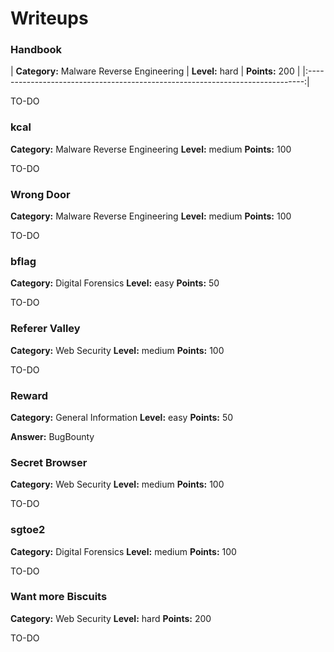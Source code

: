 Writeups
=========

### Handbook

  | **Category:** Malware Reverse Engineering | **Level:** hard | **Points:** 200 |
  |:-----------------------------------------------------------------------------:|
  
  TO-DO

### kcal

  **Category:** Malware Reverse Engineering
  **Level:** medium
  **Points:** 100
  
  TO-DO

### Wrong Door

  **Category:** Malware Reverse Engineering
  **Level:** medium
  **Points:** 100
  
  TO-DO

### bflag

  **Category:** Digital Forensics
  **Level:** easy
  **Points:** 50
  
  TO-DO

### Referer Valley

  **Category:** Web Security
  **Level:** medium
  **Points:** 100
  
  TO-DO

### Reward

  **Category:** General Information
  **Level:** easy
  **Points:** 50
  
  **Answer:** BugBounty

### Secret Browser

  **Category:** Web Security
  **Level:** medium
  **Points:** 100
  
  TO-DO

### sgtoe2

  **Category:** Digital Forensics
  **Level:** medium
  **Points:** 100
  
  TO-DO

### Want more Biscuits

  **Category:** Web Security
  **Level:** hard
  **Points:** 200
  
  TO-DO

